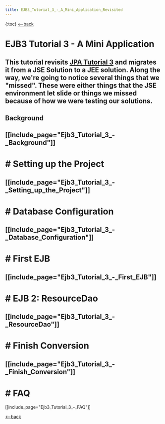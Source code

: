 ```yaml
---
title: EJB3_Tutorial_3_-_A_Mini_Application_Revisited
---
```

{:toc}
[<--back]({{site.pagesurl}}/EJB_3_and_Java_Persistence_API)

# EJB3 Tutorial 3 - A Mini Application

This tutorial revisits [JPA Tutorial 3]({{site.pagesurl}}/JPA_Tutorial_3_-_A_Mini_Application) and migrates it from a JSE Solution to a JEE solution. Along the way, we're going to notice several things that we "missed". These were either things that the JSE environment let slide or things we missed because of how we were testing our solutions.
----
## Background
[[include_page="Ejb3_Tutorial_3_-_Background"]]
----
# # Setting up the Project
[[include_page="Ejb3_Tutorial_3_-_Setting_up_the_Project"]]
----
# # Database Configuration
[[include_page="Ejb3_Tutorial_3_-_Database_Configuration"]]
----
# # First EJB
[[include_page="Ejb3_Tutorial_3_-_First_EJB"]]
----
# # EJB 2: ResourceDao
[[include_page="Ejb3_Tutorial_3_-_ResourceDao"]]
----
# # Finish Conversion
[[include_page="Ejb3_Tutorial_3_-_Finish_Conversion"]]
----
# # FAQ
[[include_page="Ejb3_Tutorial_3_-_FAQ"]]

[<--back]({{site.pagesurl}}/EJB_3_and_Java_Persistence_API)

